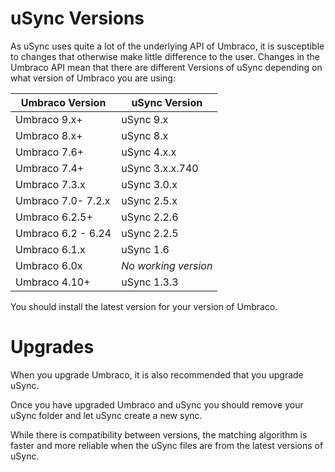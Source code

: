 # uSync Versions

As uSync uses quite a lot of the underlying API of Umbraco, it is susceptible to changes
that otherwise make little difference to the user. Changes in the Umbraco API mean that there are different Versions of uSync depending on what version of Umbraco you are using:  

| Umbraco Version    | uSync Version        
|--------------------|----------------------
| Umbraco 9.x+       | uSync 9.x            
| Umbraco 8.x+       | uSync 8.x            
| Umbraco 7.6+       | uSync 4.x.x          
| Umbraco 7.4+       | uSync 3.x.x.740      
| Umbraco 7.3.x      | uSync 3.0.x          
| Umbraco 7.0- 7.2.x | uSync 2.5.x          
| Umbraco 6.2.5+     | uSync 2.2.6          
| Umbraco 6.2 - 6.24 | uSync 2.2.5          
| Umbraco 6.1.x      | uSync 1.6            
| Umbraco 6.0x       | *No working version* 
| Umbraco 4.10+      | uSync 1.3.3          

You should install the latest version for your version of Umbraco.

# Upgrades 
When you upgrade Umbraco, it is also recommended that you upgrade uSync. 

Once you have upgraded Umbraco and uSync you should remove your uSync 
folder and let uSync create a new sync. 

While there is compatibility between versions, the matching algorithm is faster and more reliable when the uSync files are 
from the latest versions of uSync. 
